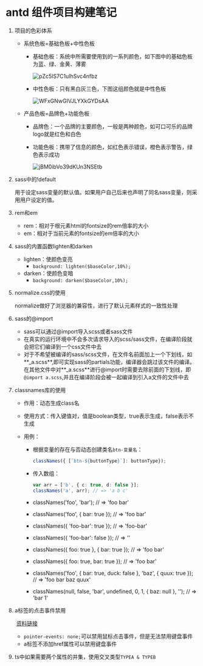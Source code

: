 # antd 组件项目构建笔记

1. 项目的色彩体系

   * 系统色板=基础色板+中性色板

     * 基础色板：系统中所需要使用到的一系列颜色，如下图中的基础色板为蓝、绿、金黄、薄雾

       ![pZc5IS7C1uIhSvc4nfbz](C:\Users\64585\Desktop\antd组件轮子\drumstick\writingMaterial\pZc5IS7C1uIhSvc4nfbz.jpg)

       

     * 中性色板：只有黑白灰三色，下图这组颜色就是中性色板

       ![WFxGNwGIVJLYXkGYDsAA](C:\Users\64585\Desktop\antd组件轮子\drumstick\writingMaterial\WFxGNwGIVJLYXkGYDsAA.png)

   - 产品色板=品牌色+功能色板

     * 品牌色：一个品牌的主要颜色，一般是两种颜色，如可口可乐的品牌logo就是红色和白色

     * 功能色板：携带了信息的颜色，如红色表示错误，橙色表示警告，绿色表示成功

       ![jBM0ibVo39dKUn3NSEtb](C:\Users\64585\Desktop\antd组件轮子\drumstick\writingMaterial\jBM0ibVo39dKUn3NSEtb.png)

2. sass中的!default

   用于设定sass变量的默认值。如果用户自己后来也声明了同名sass变量，则采用用户设定的值。

3. rem和em

   * rem：相对于根元素html的fontsize的rem倍率的大小
   * em：相对于当前元素的fontsize的em倍率的大小

4. sass的内置函数lighten和darken

   * lighten：使颜色变亮
     * `background: lighten($baseColor,10%);`
   * darken：使颜色变暗
     * `background: darken($baseColor,10%);`

5. normalize.css的使用 

   normalize做好了浏览器的兼容性，进行了默认元素样式的一致性处理

6. sass的@import

   * sass可以通过@import导入scss或者sass文件
   * 在真实的运行环境中不会多次请求导入的scss/sass文件，在编译阶段就会把它们编译到一个css文件中去
   * 对于不希望被编译的sass/scss文件，在文件名前面加上一个下划线，如**_a.scss**,即可实现sass的partials功能，编译器会跳过该文件的编译。在其他文件中对**_a.scss**进行@import时需要去除前面的下划线，即`@import a.scss`,并且在编译阶段会被一起编译到引入a文件的文件中去

7. classnames库的使用

   * 作用：动态生成class名

   * 使用方式：传入键值对，值是boolean类型，true表示生成，false表示不生成

   * 用例：

     * 根据变量的存在与否动态创建类名`btn-变量名`：

       ```ts
       classNames({ [`btn-${buttonType}`]: buttonType});
       ```

       

     * 传入数组：

       ```ts
       var arr = ['b', { c: true, d: false }];
       classNames('a', arr); // => 'a b c'
       ```

     * classNames('foo', 'bar'); // => 'foo bar'

     * classNames('foo', { bar: true }); // => 'foo bar'

     * classNames({ 'foo-bar': true }); // => 'foo-bar'

     * classNames({ 'foo-bar': false }); // => ''

     * classNames({ foo: true }, { bar: true }); // => 'foo bar'

     * classNames({ foo: true, bar: true }); // => 'foo bar'

     * classNames('foo', { bar: true, duck: false }, 'baz', { quux: true }); // => 'foo bar baz quux'

     * classNames(null, false, 'bar', undefined, 0, 1, { baz: null }, ''); // => 'bar 1'

8. a标签的点击事件禁用

   ​	[资料链接](https://www.cnblogs.com/waisonlong/p/4872059.html)

   * `pointer-events: none;`可以禁用鼠标点击事件，但是无法禁用键盘事件
   * a标签不添加href属性可以禁用键盘事件

9. ts中如果需要两个属性的并集，使用交叉类型`TYPEA & TYPEB`

